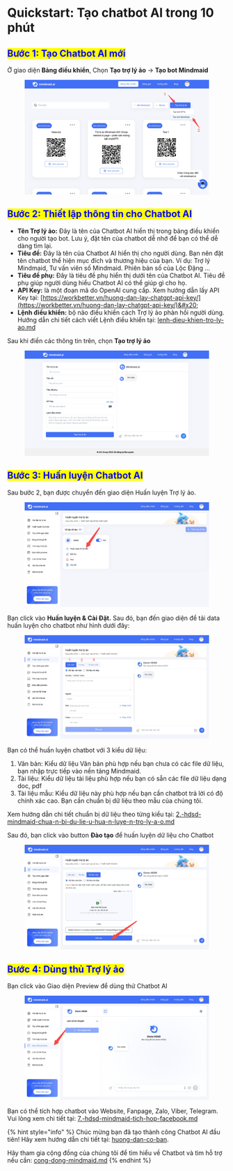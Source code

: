 # Quickstart: Tạo chatbot AI trong 10 phút

## <mark style="color:blue;">Bước 1: Tạo Chatbot AI mới</mark>

Ở giao diện **Bảng điều khiển**, Chọn **Tạo trợ lý ảo** -> **Tạo bot Mindmaid**

<figure><img src=".gitbook/assets/image (8) (1).png" alt=""><figcaption></figcaption></figure>

## <mark style="color:blue;">Bước 2: Thiết lập thông tin cho Chatbot AI</mark>

* **Tên Trợ lý ảo:** Đây là tên của Chatbot AI hiển thị trong bảng điều khiển cho người tạo bot. Lưu ý, đặt tên của chatbot dễ nhớ để bạn có thể dễ dàng tìm lại.
* **Tiêu đề:** Đây là tên của Chatbot AI hiển thị cho người dùng. Bạn nên đặt tên chatbot thể hiện mục đích và thương hiệu của bạn. Ví dụ: Trợ lý Mindmaid, Tư vấn viên số Mindmaid. Phiên bản số của Lộc Đặng ...
* **Tiêu đề phụ:** Đây là tiêu đề phụ hiển thị dưới tên của Chatbot AI. Tiêu đề phụ giúp người dùng hiểu Chatbot AI có thể giúp gì cho họ.
* **API Key:** là một đoạn mã do OpenAI cung cấp. Xem hướng dẫn lấy API Key tại: [https://workbetter.vn/huong-dan-lay-chatgpt-api-key/](https://workbetter.vn/huong-dan-lay-chatgpt-api-key/)&#x20;
* **Lệnh điều khiển:** bộ não điều khiển cách Trợ lý ảo phản hồi người dùng. Hướng dẫn chi tiết cách viết Lệnh điều khiển tại:  [lenh-dieu-khien-tro-ly-ao.md](chia-se/lenh-dieu-khien-tro-ly-ao.md "mention")

Sau khi điền các thông tin trên, chọn **Tạo trợ lý ảo**

<figure><img src=".gitbook/assets/image (1) (1) (1).png" alt=""><figcaption></figcaption></figure>

## <mark style="color:blue;">Bước 3: Huấn luyện Chatbot AI</mark>

Sau bước 2, bạn được chuyển đến giao diện Huấn luyện Trợ lý ảo.

<figure><img src=".gitbook/assets/image (27).png" alt=""><figcaption></figcaption></figure>

Bạn click vào **Huấn luyện & Cài Đặt.** Sau đó, bạn đến giao diện để tải data huấn luyện cho chatbot như hình dưới đây:&#x20;

<figure><img src=".gitbook/assets/image (28).png" alt=""><figcaption></figcaption></figure>

Bạn có thể huấn luyện chatbot với 3 kiểu dữ liệu:

1. Văn bản: Kiểu dữ liệu Văn bản phù hợp nếu bạn chưa có các file dữ liệu, bạn nhập trực tiếp vào nền tảng Mindmaid.&#x20;
2. Tài liệu: Kiểu dữ liệu tài liệu phù hợp nếu bạn có sẵn các file dữ liệu dạng doc, pdf
3. Tài liệu mẫu: Kiểu dữ liệu này phù hợp nếu bạn cần chatbot trả lời có độ chính xác cao. Bạn cần chuẩn bị dữ liệu theo mẫu của chúng tôi.&#x20;

Xem hướng dẫn chi tiết chuẩn bị dữ liệu theo từng kiểu tại: [2.-hdsd-mindmaid-chua-n-bi-du-lie-u-hua-n-luye-n-tro-ly-a-o.md](huong-dan-co-ban/2.-hdsd-mindmaid-chua-n-bi-du-lie-u-hua-n-luye-n-tro-ly-a-o.md "mention")&#x20;

Sau đó, bạn click vào button **Đào tạo** để huấn luyện dữ liệu cho Chatbot

<figure><img src=".gitbook/assets/image (30).png" alt=""><figcaption></figcaption></figure>

## <mark style="color:blue;">Bước 4: Dùng thủ Trợ lý ảo</mark>

Bạn click vào Giao diện Preview để dùng thử Chatbot AI

<figure><img src=".gitbook/assets/image (31).png" alt=""><figcaption></figcaption></figure>

Bạn có thể tích hợp chatbot vào Website, Fanpage, Zalo, Viber, Telegram. Vui lòng xem chi tiết tại: [7.-hdsd-mindmaid-tich-hop-facebook.md](huong-dan-co-ban/7.-hdsd-mindmaid-tich-hop-facebook.md "mention")





{% hint style="info" %}
Chúc mừng bạn đã tạo thành công Chatbot AI đầu tiên! Hãy xem hướng dẫn chi tiết tại: [huong-dan-co-ban](huong-dan-co-ban/ "mention").

Hãy tham gia cộng đồng của chúng tôi để tìm hiểu về Chatbot và tìm hỗ trợ nếu cần: [cong-dong-mindmaid.md](ho-tro/cong-dong-mindmaid.md "mention")
{% endhint %}

